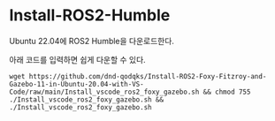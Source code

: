 # Install-ROS2-Humble
Ubuntu 22.04에 ROS2 Humble을 다운로드한다.

아래 코드를 입력하면 쉽게 다운할 수 있다.

```shell
wget https://github.com/dnd-qodqks/Install-ROS2-Foxy-Fitzroy-and-Gazebo-11-in-Ubuntu-20.04-with-VS-Code/raw/main/Install_vscode_ros2_foxy_gazebo.sh && chmod 755 ./Install_vscode_ros2_foxy_gazebo.sh && ./Install_vscode_ros2_foxy_gazebo.sh
```
